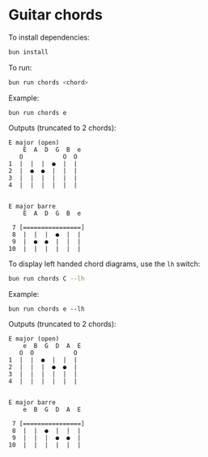 # Guitar chords

To install dependencies:

```bash
bun install
```

To run:

```bash
bun run chords <chord>
```

Example:

```
bun run chords e
```

Outputs (truncated to 2 chords):

```
E major (open)
    E  A  D  G  B  e
   O           O  O
1  |  |  |  ●  |  |
2  |  ●  ●  |  |  |
3  |  |  |  |  |  |
4  |  |  |  |  |  |


E major barre
    E  A  D  G  B  e

 7 [================]
 8  |  |  |  ●  |  |
 9  |  ●  ●  |  |  |
10  |  |  |  |  |  |
```

To display left handed chord diagrams, use the `lh` switch:

```bash
bun run chords C --lh
```

Example:

```
bun run chords e --lh
```

Outputs (truncated to 2 chords):

```
E major (open)
    e  B  G  D  A  E
   O  O           O
1  |  |  ●  |  |  |
2  |  |  |  ●  ●  |
3  |  |  |  |  |  |
4  |  |  |  |  |  |


E major barre
    e  B  G  D  A  E

 7 [================]
 8  |  |  ●  |  |  |
 9  |  |  |  ●  ●  |
10  |  |  |  |  |  |
```
